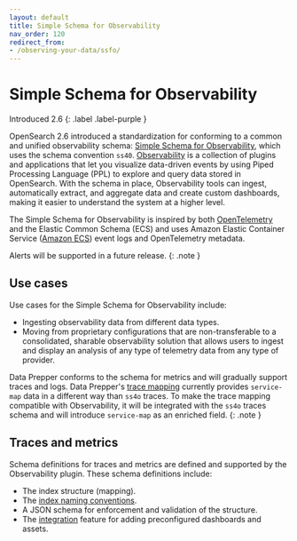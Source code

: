 ```yaml
---
layout: default
title: Simple Schema for Observability
nav_order: 120
redirect_from:
- /observing-your-data/ssfo/ 
---
```


# Simple Schema for Observability
Introduced 2.6
{: .label .label-purple }

OpenSearch 2.6 introduced a standardization for conforming to a common and unified observability schema: [Simple Schema for Observability](https://github.com/opensearch-project/opensearch-catalog/tree/main/docs/schema/observability), which uses the schema convention `ss40`. [Observability]({{site.url}}{{site.baseurl}}/observing-your-data/index/) is a collection of plugins and applications that let you visualize data-driven events by using Piped Processing Language (PPL) to explore and query data stored in OpenSearch. With the schema in place, Observability tools can ingest, automatically extract, and aggregate data and create custom dashboards, making it easier to understand the system at a higher level.

The Simple Schema for Observability is inspired by both [OpenTelemetry](https://opentelemetry.io/docs/) and the Elastic Common Schema (ECS) and uses Amazon Elastic Container Service ([Amazon ECS](https://docs.aws.amazon.com/AmazonECS/latest/developerguide/ecs_cwe_events.html)) event logs and OpenTelemetry metadata.

Alerts will be supported in a future release.
{: .note }

## Use cases

Use cases for the Simple Schema for Observability include:

* Ingesting observability data from different data types.
* Moving from proprietary configurations that are non-transferable to a consolidated, sharable observability solution that allows users to ingest and display an analysis of any type of telemetry data from any type of provider.

Data Prepper conforms to the schema for metrics and will gradually support traces and logs. Data Prepper's [trace mapping]({{site.url}}{{site.baseurl}}/data-prepper/common-use-cases/trace-analytics/) currently provides `service-map` data in a different way than `ss4o` traces. To make the trace mapping compatible with Observability, it will be integrated with the `ss4o` traces schema and will introduce `service-map` as an enriched field.
{: .note }

## Traces and metrics

Schema definitions for traces and metrics are defined and supported by the Observability plugin. These schema definitions include:

- The index structure (mapping).
- The [index naming conventions](https://github.com/opensearch-project/observability/issues/1405).
- A JSON schema for enforcement and validation of the structure.
- The [integration](https://github.com/opensearch-project/OpenSearch-Dashboards/issues/3412) feature for adding preconfigured dashboards and assets.
